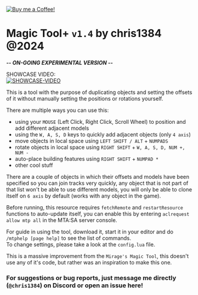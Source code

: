 <a href='https://buymeacoffee.com/chris1384' target="_blank"><img alt='Buy me a Coffee!' src='https://img.shields.io/badge/Buy%20Me%20A%20Coffee!-FF8000'/></a>
# Magic Tool+ `v1.4` by chris1384 @2024
***-- ON-GOING EXPERIMENTAL VERSION --***  
  
SHOWCASE VIDEO:  
[![SHOWCASE-VIDEO](https://img.youtube.com/vi/RspZGoP4TQg/mqdefault.jpg)](https://www.youtube.com/watch?v=RspZGoP4TQg)  
  
This is a tool with the purpose of duplicating objects and setting the offsets of it without manually setting the positions or rotations yourself.  
  
There are multiple ways you can use this:
- using your `MOUSE` (Left Click, Right Click, Scroll Wheel) to position and add different adjacent models
- using the `W, A, S, D` keys to quickly add adjacent objects (only `4 axis`)
- move objects in local space using `LEFT SHIFT / ALT` + `NUMPADS`
- rotate objects in local space using `RIGHT SHIFT` + `W, A, S, D, NUM +, NUM -`
- auto-place building features using `RIGHT SHIFT` + `NUMPAD *`
- other cool stuff

There are a couple of objects in which their offsets and models have been specified so you can join tracks very quickly, any object that is not part of that list won't be able to use different models, you will only be able to clone itself on `6 axis` by default (works with any object in the game).  
  
Before running, this resource requires `fetchRemote` and `restartResource` functions to auto-update itself, you can enable this by entering `aclrequest allow mtp all` in the MTA:SA server console.  
  
For guide in using the tool, download it, start it in your editor and do `/mtphelp [page help]` to see the list of commands.  
To change settings, please take a look at the `config.lua` file.  
  
This is a massive improvement from the `Mirage's Magic Tool`, this doesn't use any of it's code, but rather was an inspiration to make this one.  
  
### For suggestions or bug reports, just message me directly (`@chris1384`) on Discord or open an issue here!
